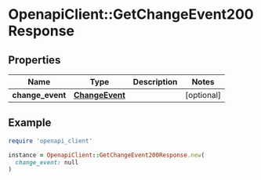 # OpenapiClient::GetChangeEvent200Response

## Properties

| Name | Type | Description | Notes |
| ---- | ---- | ----------- | ----- |
| **change_event** | [**ChangeEvent**](ChangeEvent.md) |  | [optional] |

## Example

```ruby
require 'openapi_client'

instance = OpenapiClient::GetChangeEvent200Response.new(
  change_event: null
)
```

